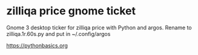 # zilliqa price gnome ticket 

Gnome 3 desktop ticker for zilliqa price with Python and argos. Rename to zilliqa.1r.60s.py and put in ~/.config/argos

https://pythonbasics.org
